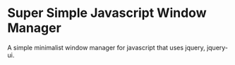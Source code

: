 # Super Simple Javascript Window Manager
 A simple minimalist window manager for javascript that uses jquery, jquery-ui.
